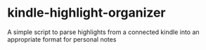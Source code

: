 # kindle-highlight-organizer

A simple script to parse highlights from a connected kindle into an appropriate format for personal notes
